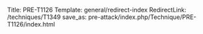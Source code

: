 Title: PRE-T1126
Template: general/redirect-index
RedirectLink: /techniques/T1349
save_as: pre-attack/index.php/Technique/PRE-T1126/index.html